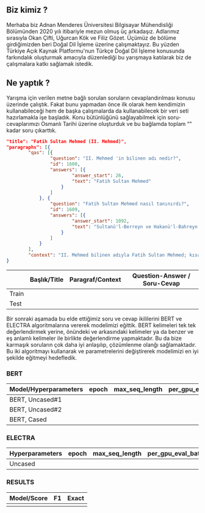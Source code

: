 ## Biz kimiz ?
Merhaba biz Adnan Menderes Üniversitesi Bilgisayar Mühendisliği Bölümünden 2020 yılı itibariyle mezun olmuş üç arkadaşız. Adlarımız sırasıyla Okan Çifti, Uğurcan Kök ve Filiz Gözet. Üçümüz de bölüme girdiğimizden beri Doğal Dil İşleme üzerine çalışmaktayız. Bu yüzden Türkiye Açık Kaynak Platformu'nun Türkçe Doğal Dil İşleme konusunda farkındalık oluşturmak amacıyla düzenlediği bu yarışmaya katılarak biz de çalışmalara katkı sağlamak istedik.


## Ne yaptık ?
Yarışma için verilen metne bağlı sorulan soruların cevaplandırılması konusu üzerinde çalıştık. Fakat bunu yapmadan önce ilk olarak hem kendimizin kullanabileceği hem de başka çalışmalarda da kullanabilecek bir veri seti hazırlamakla işe başladık. Konu bütünlüğünü sağlayabilmek için soru-cevaplarımızı Osmanlı Tarihi üzerine oluşturduk ve bu bağlamda toplam “” kadar soru çıkarttık.

```json
"title": "Fatih Sultan Mehmed (II. Mehmed)",
"paragraphs": [{
        "qas": [{
                "question": "II. Mehmed 'in bilinen adı nedir?",
                "id": 1600,
                "answers": [{
                        "answer_start": 26,
                        "text": "Fatih Sultan Mehmed"
                    }
                ]
            }, {
                "question": "Fatih Sultan Mehmed nasıl tanınırdı?",
                "id": 1609,
                "answers": [{
                        "answer_start": 1092,
                        "text": "Sultanü'l-Berreyn ve Hakanü'l-Bahreyn 'İki karanın ve iki denizin Hükümdarı' olarak"
                    }
                ]
            }
        ],
        "context": "II. Mehmed bilinen adıyla Fatih Sultan Mehmed; kısaca Fâtih; Avrupa'da tanınan adıyla: Grand Turco 'Büyük Türk' veya Turcarum Imperator 'Türk İmparatoru'; 30 Mart 1432 – 3 Mayıs 1481 Osmanlı İmparatorluğu'nun yedinci padişahı. Tarihî kaynaklarda ismi, Mehmed isimli diğer padişahlarınki gibi, Muhammed şeklinde geçer. İlk olarak 1444 - 1446 yılları arasında kısa bir dönem, daha sonra 1451'den 1481 yılında ölümüne kadar 30 yıl boyunca hüküm sürdü. II.Mehmed, 21 yaşında İstanbul'u fethederek 1000 yıllık Bizans İmparatorluğu'na son verdi ve bu olay birçok tarihçi tarafından Orta Çağ'ın sonu Yeni Çağ'ın başlangıcı olarak kabul edildi. Fetih'ten sonra Fethin Babası anlamına gelen Ebû'l - Feth, daha sonraki dönemlerde ise Çağ Açan Hükümdar ve Kayser-i Rûm yani Roma İmparatoru unvanları ile anıldı. Fatih, İslam peygamberi Muhammed'in Konstantiniyye elbet fetholunacaktır. Onu fethedecek komutan ne güzel komutan, onu fetheden ordu ne güzel ordudur. Hadisine nâil olduğu için günümüzde Türkiye ve İslam dünyasının geniş bir kesiminde Kahraman olarak kabul edilmektedir. Fatih Sultan Mehmed Sultanü'l-Berreyn ve Hakanü'l-Bahreyn 'İki karanın ve iki denizin Hükümdarı' olarak tanınırdı."
}
```



|               | Başlık/Title  |  Paragraf/Context    | Question-Answer / Soru-Cevap |
| ------------- |---------------|----------------------|------------------------------|
|     Train     |               |                      |                              |
|     Test      |               |                      |                              |

Bir sonraki aşamada bu elde ettiğimiz soru ve cevap ikililerini BERT ve ELECTRA algoritmalarına vererek modelimizi eğittik.
BERT kelimeleri tek tek değerlendirmek yerine, önündeki ve arkasındaki kelimeler ya da benzer ve eş anlamlı kelimeler ile birlikte değerlendirme yapmaktadır. Bu da bize karmaşık soruların çok daha iyi anlaşılıp, çözümlenme olanğı sağlamaktadır. Bu iki algoritmayı kullanarak ve parametrelerini değiştirerek modelimizi en iyi şekilde eğitmeyi hedefledik.


### BERT
| Model/Hyperparameters | epoch | max_seq_length | per_gpu_eval_batch_size | per_gpu_train_batch_size |
|-----------------------|-------|----------------|-------------------------|--------------------------|
|    BERT, Uncased#1    |       |                |                         |                          |
|    BERT, Uncased#2    |       |                |                         |                          |
|    BERT, Cased        |       |                |                         |                          |



### ELECTRA
| Hyperparameters | epoch | max_seq_length | per_gpu_eval_batch_size | per_gpu_train_batch_size |
|-----------------|-------|----------------|-------------------------|--------------------------|
|     Uncased     |       |                |                         |                          |


### RESULTS
| Model/Score |   F1   |   Exact   | 
|-------------|--------|-----------|
|             |        |           |                                    




